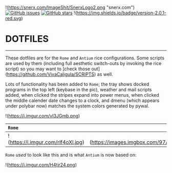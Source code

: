 !(https://snerx.com/ImageShit/SnerxLogo2.png "snerx.com")
[![GitHub issues](https://img.shields.io/github/issues/VivaCaligula/DOTFILES.svg)](https://github.com/VivaCaligula/DOTFILES/issues) [![GitHub stars](https://img.shields.io/github/stars/VivaCaligula/DOTFILES.svg)](https://github.com/VivaCaligula/DOTFILES/stargazers) !(https://img.shields.io/badge/version-2.0.1-red.svg)
# DOTFILES 

---

These dotfiles are for the `Rome` and `Antium` rice configurations. Some scripts are used by them (including full aesthetic switch-outs by invoking the rice script) so you may want to [check those out] (https://github.com/VivaCaligula/SCRIPTS) as well. 

Lots of functionality has been added to `Rome`; the tray shows docked programs in the top left (keybase in the pic), weather and mail scripts added, when clicked the stripes expand into power menus, when clicked the middle calender date changes to a clock, and dmenu (which appears under polybar now) matches the system colors generated by pywal.

!(https://i.imgur.com/vI3JGmb.png)

`Rome` | `Antium`
:--- | ---:
!(https://i.imgur.com/rlf4oXl.jpg) | !(https://images.imgbox.com/97/61/qqp4K2lH_o.png)

`Rome` *used* to look like this and is what `Antium` is now based on: 

!(https://i.imgur.com/H4tjr24.png)
